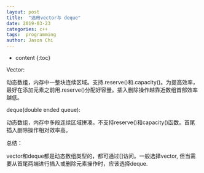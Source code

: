 ```yaml
---
layout: post
title:  "选用vector与 deque"
date: 2019-03-23
categories: c++
tags:  programming
author: Jason Chi
---
```

* content
{:toc}





Vector:

动态数组，内存中一整块连续区域。支持.reserve()和.capacity()。为提高效率，最好在添加元素之前用.reserve()分配好容量。插入删除操作越靠近数组首部效率越低。



deque(double ended queue):

动态数组，内存中多段连续区域拼凑。不支持reserve()和capacity()函数。首尾插入删除操作相对效率高。



总结：

vector和deque都是动态数组类型的，都可通过[]访问。一般选择vector, 但当需要从首尾两端进行插入或删除元素操作时，应该选择deque.
